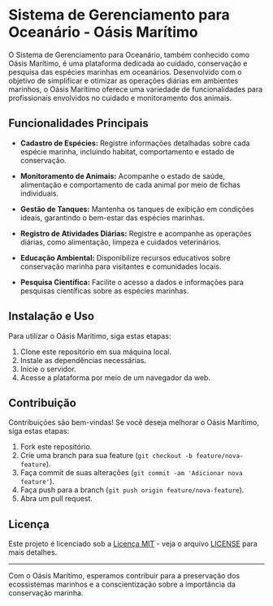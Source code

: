 # Sistema de Gerenciamento para Oceanário - Oásis Marítimo

O Sistema de Gerenciamento para Oceanário, também conhecido como Oásis Marítimo, é uma plataforma dedicada ao cuidado, conservação e pesquisa das espécies marinhas em oceanários. Desenvolvido com o objetivo de simplificar e otimizar as operações diárias em ambientes marinhos, o Oásis Marítimo oferece uma variedade de funcionalidades para profissionais envolvidos no cuidado e monitoramento dos animais.

## Funcionalidades Principais

- **Cadastro de Espécies:** Registre informações detalhadas sobre cada espécie marinha, incluindo habitat, comportamento e estado de conservação.
  
- **Monitoramento de Animais:** Acompanhe o estado de saúde, alimentação e comportamento de cada animal por meio de fichas individuais.

- **Gestão de Tanques:** Mantenha os tanques de exibição em condições ideais, garantindo o bem-estar das espécies marinhas.

- **Registro de Atividades Diárias:** Registre e acompanhe as operações diárias, como alimentação, limpeza e cuidados veterinários.

- **Educação Ambiental:** Disponibilize recursos educativos sobre conservação marinha para visitantes e comunidades locais.

- **Pesquisa Científica:** Facilite o acesso a dados e informações para pesquisas científicas sobre as espécies marinhas.

## Instalação e Uso

Para utilizar o Oásis Marítimo, siga estas etapas:

1. Clone este repositório em sua máquina local.
2. Instale as dependências necessárias.
3. Inicie o servidor.
4. Acesse a plataforma por meio de um navegador da web.

## Contribuição

Contribuições são bem-vindas! Se você deseja melhorar o Oásis Marítimo, siga estas etapas:

1. Fork este repositório.
2. Crie uma branch para sua feature (`git checkout -b feature/nova-feature`).
3. Faça commit de suas alterações (`git commit -am 'Adicionar nova feature'`).
4. Faça push para a branch (`git push origin feature/nova-feature`).
5. Abra um pull request.

## Licença

Este projeto é licenciado sob a [Licença MIT](https://opensource.org/licenses/MIT) - veja o arquivo [LICENSE](LICENSE) para mais detalhes.

---

Com o Oásis Marítimo, esperamos contribuir para a preservação dos ecossistemas marinhos e a conscientização sobre a importância da conservação marinha.
